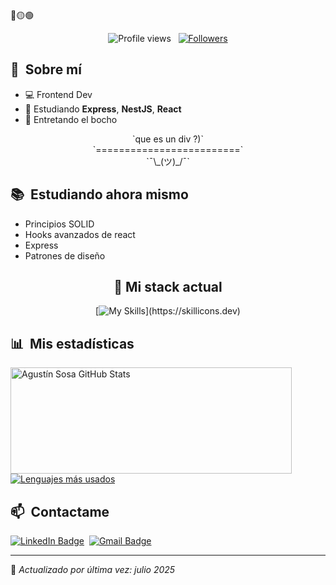 <div>
🔴🟡🟢
<br>
</div>


<p align="center">
  <img src="https://komarev.com/ghpvc/?username=agustinsosa79&color=blueviolet" alt="Profile views" />
  &nbsp;
  <a href="https://github.com/agustinsosa79?tab=followers">
    <img src="https://img.shields.io/github/followers/agustinsosa79?style=social" alt="Followers" />
  </a>
</p>

<div>

## 🧭 &nbsp;Sobre mí

- 💻 Frontend Dev
- 🌱 Estudiando **Express**, **NestJS**, **React**
- 🧠 Entretando el bocho

</div>

<div align="center">
  `que es un div ?)`
  <br>
  `=========================`
  <br>
  `¯\_(ツ)_/¯`
</div>

<div>

## 📚 &nbsp;Estudiando ahora mismo

- Principios SOLID
- Hooks avanzados de react
- Express
- Patrones de diseño


</div>

<div align="center">

  ## 🚀 Mi stack actual

  [![My Skills](https://skillicons.dev/icons?i=js,html,css,react,nodejs,ts,nest,express,postgresql,git,github,)](https://skillicons.dev)

</div>

<div>

## 📊 &nbsp;Mis estadísticas

<a href="https://github.com/agustinsosa79">
  <img width=450 height=170 align="center" alt="Agustín Sosa GitHub Stats" src="https://github-readme-stats.vercel.app/api?username=agustinsosa79&theme=midnight-purple&show_icons=true&bg_color=0D1117&hide_border=true&count_private=true" />
</a>
<a href="https://github.com/agustinsosa79">
  <img align="center" alt="Lenguajes más usados" src="https://github-readme-stats.vercel.app/api/top-langs/?username=agustinsosa79&theme=midnight-purple&layout=compact&bg_color=0D1117&hide_border=true&count_private=true" />
</a>

</div>

<div>

## 📫 &nbsp;Contactame

[![LinkedIn Badge](https://img.shields.io/badge/-Agustín_Sosa-blue?style=flat-square&logo=Linkedin&logoColor=white&link=https://www.linkedin.com/in/agustin-sosa-709a66233/)](https://www.linkedin.com/in/agustin-sosa-709a66233/)&nbsp;
[![Gmail Badge](https://img.shields.io/badge/-agustinsosaa81@gmail.com-red?style=flat-square&logo=Gmail&logoColor=white)](mailto:agustinsosaa81@gmail.com)&nbsp;


</div>

---

🧠 *Actualizado por última vez: julio 2025*
